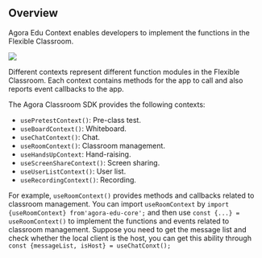 ## Overview

Agora Edu Context enables developers to implement the functions in the Flexible Classroom.

![](https://web-cdn.agora.io/docs-files/1619696813295)

Different contexts represent different function modules in the Flexible Classroom. Each context contains methods for the app to call and also reports event callbacks to the app.

The Agora Classroom SDK provides the following contexts:

- `usePretestContext()`: Pre-class test.
- `useBoardContext()`: Whiteboard.
- `useChatContext()`: Chat.
- `useRoomContext()`: Classroom management.
- `useHandsUpContext`: Hand-raising.
- `useScreenShareContext()`: Screen sharing.
- `useUserListContext()`: User list.
- `useRecordingContext()`: Recording.

For example, `useRoomContext()` provides methods and callbacks related to classroom management. You can import `useRoomContext` by `import {useRoomContext} from'agora-edu-core';` and then use `const {...} = useRoomContext()` to implement the functions and events related to classroom management. Suppose you need to get the message list and check whether the local client is the host, you can get this ability through `const {messageList, isHost} = useChatConxt();`